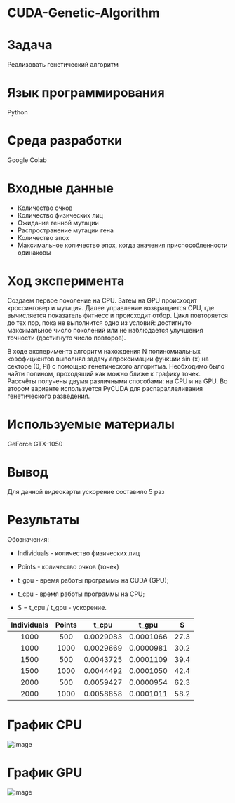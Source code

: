 # CUDA-Genetic-Algorithm
# Задача
Реализовать генетический алгоритм
# Язык программирования 
Python
# Среда разработки
Google Colab
# Входные данные
* Количество очков
* Количество физических лиц
* Ожидание генной мутации
* Распространение мутации гена
* Количество эпох
* Максимальное количество эпох, когда значения приспособленности одинаковы
# Ход эксперимента
Создаем первое поколение на CPU. Затем на GPU происходит кроссинговер и мутация. Далее управление возвращается CPU, где вычисляется показатель фитнесс и происходит отбор. Цикл повторяется до тех пор, пока не выполнится одно из условий: достигнуто максимальное число поколений или не наблюдается улучшения точности (достигнуто число повторов).

В ходе эксперимента алгоритм нахождения N полиномиальных коэффициентов выполнял задачу апроксимации функции sin (x) на секторе (0, Pi) с помощью генетического алгоритма. Необходимо было найти полином, проходящий как можно ближе к графику точек. Рассчёты получены двумя различными способами: на CPU и на GPU. Во втором варианте используется PyCUDA для распараллеливания генетического разведения.
# Используемые материалы 
GeForce GTX-1050
# Вывод 
Для данной видеокарты ускорение составило 5 раз
# Результаты
Обозначения:

* Individuals - количество физических лиц

* Points - количество очков (точек)

* t_gpu - время работы программы на CUDA (GPU);

* t_cpu - время работы программы на CPU;

* S = t_cpu / t_gpu - ускорение.

| Individuals | Points |   t_cpu  |  t_gpu  |   S   | 
|:-----------:|:------:|:--------:|:-------:|:---------------:|
| 1000        | 500    |0.0029083 |0.0001066|  27.3 | 
| 1000        | 1000   |0.0029669 |0.0000981|  30.2 | 
| 1500        | 500    |0.0043725 |0.0001109|  39.4 | 
| 1500        | 1000   |0.0044492 |0.0001050|  42.4 |
| 2000        | 500    |0.0059427 |0.0000954|  62.3 | 
| 2000        | 1000   |0.0058858 |0.0001011|  58.2 |

# График CPU
![image](https://user-images.githubusercontent.com/47712811/148654712-e063b10c-5dbc-4189-aafa-ecc25f21a5a8.png)
# График GPU
![image](https://user-images.githubusercontent.com/47712811/148654739-52a33e17-c57d-47fe-97d4-696159632120.png)
